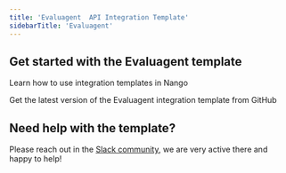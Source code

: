 ```yaml
---
title: 'Evaluagent  API Integration Template'
sidebarTitle: 'Evaluagent'
---
```


## Get started with the Evaluagent  template

<Card title="How to use integration templates"
      href="/understand/concepts/templates"
      icon="book-open">
    Learn how to use integration templates in Nango


<Card title="Get the Evaluagent  template"
      href="https://github.com/NangoHQ/nango/tree/master/integration-templates/evaluagent"
      icon="github">
    Get the latest version of the Evaluagent  integration template from GitHub


## Need help with the template?
Please reach out in the [Slack community](https://nango.dev/slack), we are very active there and happy to help!
